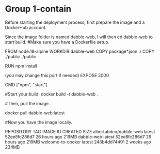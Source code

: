 # Group 1-contain

Before starting the deployment process, first prepare the image and a DockerHub account.

Since the image folder is named dabble-web, I will then cd dabble-web to start build.
#Make sure you have a Dockerfile setup. 

FROM node:18-alpine
WORKDIR dabble-web
COPY package*.json ./
COPY ./public ./public

RUN npm install

(you may change this port if needed)
EXPOSE 3000

CMD ["npm", "start"]

#Start your build.
docker build -t dabble-web .

#Then, pull the image.

docker pull dabble-web:latest

#Now you have the image locally.

REPOSITORY               TAG       IMAGE ID       CREATED        SIZE
albertabdon/dabble-web   latest    52ee8fc286d7   26 hours ago   219MB
dabble-web               latest    52ee8fc286d7   26 hours ago   219MB
welcome-to-docker        latest    243b4dd74491   2 weeks ago    234MB


